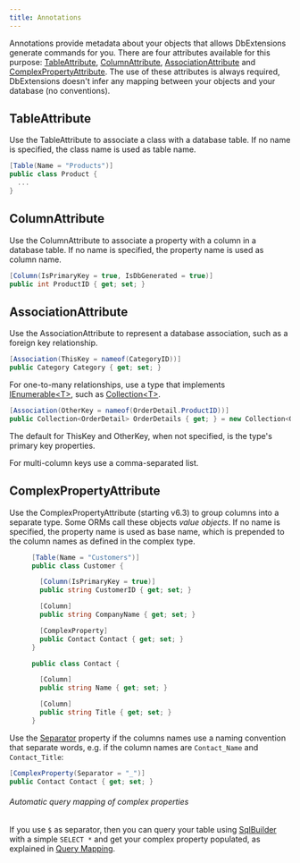 ```yaml
---
title: Annotations
---
```

Annotations provide metadata about your objects that allows DbExtensions generate commands for you. There are four attributes available for this purpose: [TableAttribute], [ColumnAttribute], [AssociationAttribute] and [ComplexPropertyAttribute]. The use of these attributes is always required, DbExtensions doesn't infer any mapping between your objects and your database (no conventions).

TableAttribute
--------------
Use the TableAttribute to associate a class with a database table. If no name is specified, the class name is used as table name.

```csharp
[Table(Name = "Products")]
public class Product {
  ...
}
```

ColumnAttribute
---------------
Use the ColumnAttribute to associate a property with a column in a database table. If no name is specified, the property name is used as column name.

```csharp
[Column(IsPrimaryKey = true, IsDbGenerated = true)]
public int ProductID { get; set; }
```

AssociationAttribute
--------------------
Use the AssociationAttribute to represent a database association, such as a foreign key relationship.

```csharp
[Association(ThisKey = nameof(CategoryID))]
public Category Category { get; set; }
```

For one-to-many relationships, use a type that implements [IEnumerable&lt;T>][4], such as [Collection&lt;T>][5].

```csharp
[Association(OtherKey = nameof(OrderDetail.ProductID))]
public Collection<OrderDetail> OrderDetails { get; } = new Collection<OrderDetail>();
```

The default for ThisKey and OtherKey, when not specified, is the type's primary key properties.

For multi-column keys use a comma-separated list.

ComplexPropertyAttribute
-----------------------
Use the ComplexPropertyAttribute (starting v6.3) to group columns into a separate type. Some ORMs call these objects *value objects*. If no name is specified, the property name is used as base name, which is prepended to the column names as defined in the complex type. 

<figure class="code" data-highlight-lines="10 16 19" markdown="1">

```csharp
[Table(Name = "Customers")]
public class Customer {

  [Column(IsPrimaryKey = true)]
  public string CustomerID { get; set; }

  [Column]
  public string CompanyName { get; set; }

  [ComplexProperty]
  public Contact Contact { get; set; }
}

public class Contact {

  [Column]
  public string Name { get; set; }

  [Column]
  public string Title { get; set; }
}
```

</figure>

Use the [Separator][ComplexPropertyAttribute.Separator] property if the columns names use a naming convention that separate words, e.g. if the column names are `Contact_Name` and `Contact_Title`:

```csharp
[ComplexProperty(Separator = "_")]
public Contact Contact { get; set; }
```

<div class="note" markdown="1">

###### Automatic query mapping of complex properties
If you use `$` as separator, then you can query your table using [SqlBuilder] with a simple `SELECT *` and get your complex property populated, as explained in [Query Mapping](query-mapping.md#complex-properties).

</div>


[TableAttribute]: api/DbExtensions/TableAttribute/README.md
[ColumnAttribute]: api/DbExtensions/ColumnAttribute/README.md
[AssociationAttribute]: api/DbExtensions/AssociationAttribute/README.md
[ComplexPropertyAttribute]: api/DbExtensions/ComplexPropertyAttribute/README.md
[ComplexPropertyAttribute.Separator]: api/DbExtensions/ComplexPropertyAttribute/Separator.md
[SqlBuilder]: SqlBuilder.md
[4]: https://msdn.microsoft.com/en-us/library/9eekhta0
[5]: https://msdn.microsoft.com/en-us/library/ms132397
